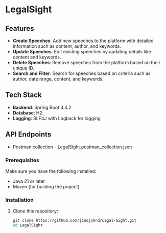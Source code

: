 # LegalSight

## Features

- **Create Speeches**: Add new speeches to the platform with detailed information such as content, author, and keywords.
- **Update Speeches**: Edit existing speeches by updating details like content and keywords.
- **Delete Speeches**: Remove speeches from the platform based on their unique ID.
- **Search and Filter**: Search for speeches based on criteria such as author, date range, content, and keywords.

## Tech Stack

- **Backend**: Spring Boot 3.4.2
- **Database**: H2
- **Logging**: SLF4J with Logback for logging

## API Endpoints
- Postman collection - LegalSight.postman_collection.json

### Prerequisites

Make sure you have the following installed:

- Java 21 or later
- Maven (for building the project)

### Installation

1. Clone this repository:
   ```bash
   git clone https://github.com/jinojohnd/Legal-Sight.git
   cd LegalSight
